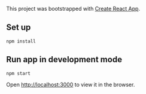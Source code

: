 This project was bootstrapped with [Create React App](https://github.com/facebook/create-react-app).

## Set up

```
npm install
```

## Run app in development mode

```
npm start
```

Open [http://localhost:3000](http://localhost:3000) to view it in the browser.

